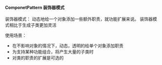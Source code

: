 ####  ComponetPattern 装饰器模式

装饰器模式：
动态地给一个对象添加一些额外职责，就功能扩展来说。
装饰器模式相比于生成子类更加灵活


使用场景：
- 在不影响对象的情况下，动态，透明的给单个对象添加职责
- 为支持某种功能组合，将产生大量的子类时
- 对类的职责的扩展是可选的
